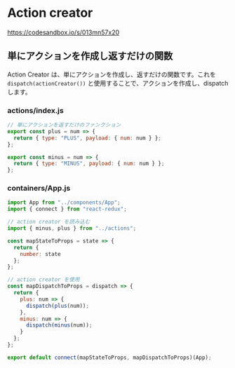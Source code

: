 # Action creator

https://codesandbox.io/s/013mn57x20

## 単にアクションを作成し返すだけの関数

Action Creator は、単にアクションを作成し、返すだけの関数です。これを `dispatch(actionCreator())` と使用することで、アクションを作成し、dispatch します。

### actions/index.js

```js
// 単にアクションを返すだけのファンクション
export const plus = num => {
  return { type: "PLUS", payload: { num: num } };
};

export const minus = num => {
  return { type: "MINUS", payload: { num: num } };
};

```

### containers/App.js

```js
import App from "../components/App";
import { connect } from "react-redux";

// action creator を読み込む
import { minus, plus } from "../actions";

const mapStateToProps = state => {
  return {
    number: state
  };
};

// action creator を使用
const mapDispatchToProps = dispatch => {
  return {
    plus: num => {
      dispatch(plus(num));
    },
    minus: num => {
      dispatch(minus(num));
    }
  };
};

export default connect(mapStateToProps, mapDispatchToProps)(App);

```